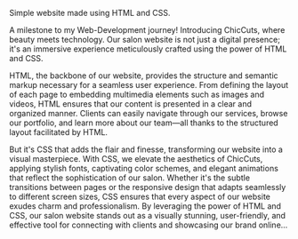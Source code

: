 Simple website made using HTML and CSS.

A milestone to my Web-Development journey!
Introducing ChicCuts, where beauty meets technology. Our salon website is not just a digital presence; it's an immersive experience meticulously crafted using the power of HTML and CSS.

HTML, the backbone of our website, provides the structure and semantic markup necessary for a seamless user experience. From defining the layout of each page to embedding multimedia elements such as images and videos, HTML ensures that our content is presented in a clear and organized manner. Clients can easily navigate through our services, browse our portfolio, and learn more about our team—all thanks to the structured layout facilitated by HTML.

But it's CSS that adds the flair and finesse, transforming our website into a visual masterpiece. With CSS, we elevate the aesthetics of ChicCuts, applying stylish fonts, captivating color schemes, and elegant animations that reflect the sophistication of our salon. Whether it's the subtle transitions between pages or the responsive design that adapts seamlessly to different screen sizes, CSS ensures that every aspect of our website exudes charm and professionalism.
By leveraging the power of HTML and CSS, our salon website stands out as a visually stunning, user-friendly, and effective tool for connecting with clients and showcasing our brand online...
